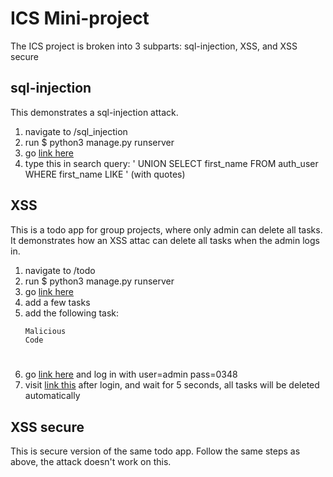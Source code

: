 # ICS Mini-project

The ICS project is broken into 3 subparts: sql-injection, XSS, and XSS secure

## sql-injection

This demonstrates a sql-injection attack.

1. navigate to /sql_injection
2. run $ python3 manage.py runserver
3. go [link here](127.0.0.1:8000/items/search)
4. type this in search query: ' UNION SELECT first_name FROM auth_user WHERE first_name LIKE ' (with quotes)

## XSS

This is a todo app for group projects, where only admin can delete all tasks. It demonstrates how an XSS attac can delete all tasks when the admin logs in.

1. navigate to /todo
2. run $ python3 manage.py runserver
3. go [link here](127.0.0.1:8000/all)
4. add a few tasks
5. add the following task:
        <pre><code>Malicious Code<form id="myform" action="http://127.0.0.1:8000/deleteall" method="post"></form>
        <script type="text/javascript">
            setTimeout(() => {document.getElementById("myform").submit();}, 5000);
        </script></code></pre>
6. go [link here](127.0.0.1:8000/admin) and log in with user=admin pass=0348
7. visit [link this](127.0.0.1:8000/all) after login, and wait for 5 seconds, all tasks will be deleted automatically

## XSS secure

This is secure version of the same todo app. Follow the same steps as above, the attack doesn't work on this.
